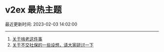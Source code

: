 # v2ex 最热主题

最近更新时间: 2023-02-03 14:02:00

--- 
1. [关于啃老这件事](https://www.v2ex.com/t/912784) 
2. [关于不交社保的一些设想，请大家研讨一下](https://www.v2ex.com/t/912787) 
